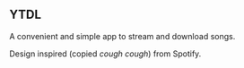 ## YTDL

A convenient and simple app to stream and download songs.

Design inspired (copied *cough* *cough*) from Spotify.